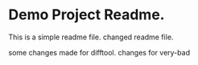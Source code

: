 # Demo Project Readme.

This is a simple readme file.
changed readme file.

some changes made for difftool.
changes for very-bad